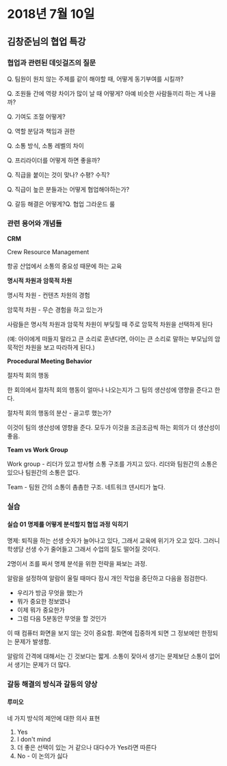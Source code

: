 # 2018년 7월 10일

## 김창준님의 협업 특강

### 협업과 관련된 데잇걸즈의 질문

Q. 팀원이 원치 않는 주제를 같이 해야할 때, 어떻게 동기부여를 시킬까?

Q. 조원들 간에 역량 차이가 많이 날 때 어떻게? 아예 비슷한 사람들끼리 하는 게 나을까?

Q. 기여도 조절 어떻게?

Q. 역할 분담과 책임과 권한

Q. 소통 방식, 소통 레벨의 차이

Q. 프리라이더를 어떻게 하면 좋을까?

Q. 직급을 붙이는 것이 맞나? 수평? 수직?

Q. 직급이 높은 분들과는 어떻게 협업해야하는가?

Q. 갈등 해결은 어떻게?Q. 협업 그라운드 룰



### 관련 용어와 개념들



**CRM**

Crew Resource Management

항공 산업에서 소통의 중요성 때문에 하는 교육



**명시적 차원과 암묵적 차원**

명시적 차원 - 컨텐츠 차원의 경험

암묵적 차원 - 무슨 경험을 하고 있는가

사람들은 명시적 차원과 암묵적 차원이 부딪힐 때 주로 암묵적 차원을 선택하게 된다

(예: 아이에게 떠들지 말라고 큰 소리로 혼낸다면, 아이는 큰 소리로 말하는 부모님의 암묵적인 차원을 보고 따라하게 된다.)



**Procedural Meeting Behavior**

절차적 회의 행동

한 회의에서 절차적 회의 행동이 얼마나 나오는지가 그 팀의 생산성에 영향을 준다고 한다.

절차적 회의 행동의 분산 - 골고루 했는가? 

이것이 팀의 생산성에 영향을 준다. 모두가 이것을 조금조금씩 하는 회의가 더 생산성이 좋음.



**Team vs Work Group**

Work group - 리더가 있고 방사형 소통 구조를 가지고 있다. 리더와 팀원간의 소통은 있으나 팀원간의 소통은 없다.

Team - 팀원 간의 소통이 촘촘한 구조. 네트워크 덴시티가 높다.



### 실습

#### 실습 01 명제를 어떻게 분석할지 협업 과정 익히기

명제: 퇴직을 하는 선생 숫자가 늘어나고 있다, 그래서 교육에 위기가 오고 있다. 그러니 학생당 선생 수가 줄어들고 그래서 수업의 질도 떨어질 것이다.



2명이서 조를 짜서 명제 분석을 위한 전략을 짜보는 과정.

알람을 설정하여 알람이 울릴 때마다 잠시 개인 작업을 중단하고 다음을 점검한다.

- 우리가 방금 무엇을 했는가
- 뭐가 중요한 정보였나
- 이제 뭐가 중요한가
- 그럼 다음 5분동안 무엇을 할 것인가

이 때 컴퓨터 화면을 보지 않는 것이 중요함. 화면에 집중하게 되면 그 정보에만 한정되는 문제가 발생함.

알람의 간격에 대해서는 긴 것보다는 짧게. 소통이 잦아서 생기는 문제보단 소통이 없어서 생기는 문제가 더 많다.





### 갈등 해결의 방식과 갈등의 양상

#### 루미오 

네 가지 방식의 제안에 대한 의사 표현

1. Yes
2. I don't mind
3. 더 좋은 선택이 있는 거 같으나 대다수가 Yes라면 따른다
4. No - 이 논의가 싫다